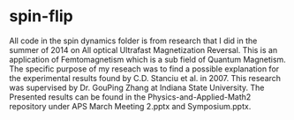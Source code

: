 # spin-flip

All code in the spin dynamics folder is from research that I did in the summer of 2014 on All optical Ultrafast Magnetization Reversal. This is an application of Femtomagnetism which is a sub field of Quantum Magnetism. The specific purpose of my reseach was to find a possible explanation for the experimental results found by C.D. Stanciu et al. in 2007. This research was supervised by Dr. GouPing Zhang at Indiana State University. The Presented results can be found in the Physics-and-Applied-Math2 repository under APS March Meeting 2.pptx and Symposium.pptx.
